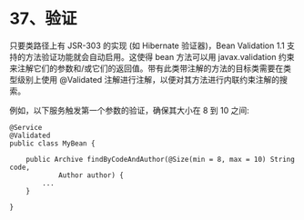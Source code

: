 # 37、验证

只要类路径上有 JSR-303 的实现 (如 Hibernate 验证器)，Bean Validation 1.1 支持的方法验证功能就会自动启用。这使得 bean 方法可以用 javax.validation 约束来注解它们的参数和/或它们的返回值。带有此类带注解的方法的目标类需要在类型级别上使用 @Validated 注解进行注解，以便对其方法进行内联约束注解的搜索。

例如，以下服务触发第一个参数的验证，确保其大小在 8 到 10 之间:
```
@Service
@Validated
public class MyBean {

    public Archive findByCodeAndAuthor(@Size(min = 8, max = 10) String code,
            Author author) {
        ...
    }

}
```